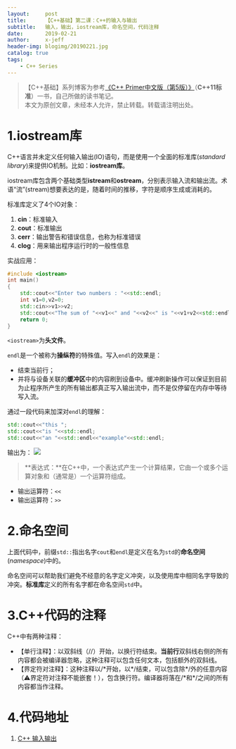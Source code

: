 ```yaml
---
layout:     post
title:      【C++基础】第二课：C++的输入与输出
subtitle:   输入，输出，iostream库，命名空间，代码注释
date:       2019-02-21
author:     x-jeff
header-img: blogimg/20190221.jpg
catalog: true
tags:
    - C++ Series
---
```

>【C++基础】系列博客为参考[《C++ Primer中文版（第5版）》](https://www.phei.com.cn/module/goods/wssd_content.jsp?bookid=37655)（**C++11标准**）一书，自己所做的读书笔记。  
>本文为原创文章，未经本人允许，禁止转载。转载请注明出处。

# 1.iostream库

C++语言并未定义任何输入输出(IO)语句，而是使用一个全面的标准库(*standard library*)来提供IO机制。比如：**iostream库**。

iostream库包含两个基础类型**istream**和**ostream**，分别表示输入流和输出流。术语“流”(stream)想要表达的是，随着时间的推移，字符是顺序生成或消耗的。

标准库定义了4个IO对象：

1. **cin**：标准输入
2. **cout**：标准输出
3. **cerr**：输出警告和错误信息，也称为标准错误
4. **clog**：用来输出程序运行时的一般性信息

实战应用：

```c++
#include <iostream>
int main()
{
    std::cout<<"Enter two numbers : "<<std::endl;
    int v1=0,v2=0;
    std::cin>>v1>>v2;
    std::cout<<"The sum of "<<v1<<" and "<<v2<<" is "<<v1+v2<<std::endl;
    return 0;
}
```

`<iostream>`为**头文件**。

`endl`是一个被称为**操纵符**的特殊值。写入`endl`的效果是：

* 结束当前行；
* 并将与设备关联的**缓冲区**中的内容刷到设备中。缓冲刷新操作可以保证到目前为止程序所产生的所有输出都真正写入输出流中，而不是仅停留在内存中等待写入流。

通过一段代码来加深对`endl`的理解：

```c++
std::cout<<"this ";
std::cout<<"is "<<std::endl;
std::cout<<"an "<<std::endl<<"example"<<std::endl;
```

输出为：
![](https://ws2.sinaimg.cn/large/006tKfTcly1g0ee5g6yiqj303q02qwef.jpg)

>**表达式：**在C++中，一个表达式产生一个计算结果，它由一个或多个运算对象和（通常是）一个运算符组成。

* 输出运算符：`<<`
* 输出运算符：`>>`

# 2.命名空间

上面代码中，前缀`std::`指出名字`cout`和`endl`是定义在名为`std`的**命名空间**(*namespace*)中的。

命名空间可以帮助我们避免不经意的名字定义冲突，以及使用库中相同名字导致的冲突。**标准库**定义的所有名字都在命名空间`std`中。

# 3.C++代码的注释

C++中有两种注释：

* 【单行注释】：以双斜线（//）开始，以换行符结束。**当前行**双斜线右侧的所有内容都会被编译器忽略，这种注释可以包含任何文本，包括额外的双斜线。
* 【界定符对注释】：这种注释以/\*开始，以\*/结束，可以包含除\*/外的任意内容（⚠️界定符对注释不能嵌套！），包含换行符。编译器将落在/\*和\*/之间的所有内容都当作注释。

# 4.代码地址

1. [C++ 输入输出](https://github.com/x-jeff/C_Code_Demo/tree/master/Demo2)